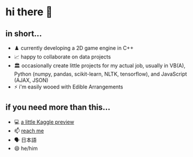 # hi there 👋

<!--
**thuxtable/thuxtable** is a ✨ _special_ ✨ repository because its `README.md` (this file) appears on your GitHub profile.
-->

## in short...
- ♟️ currently developing a 2D game engine in C++
- 📈 happy to collaborate on data projects
- 🏛️ occasionally create little projects for my actual job, usually in VB(A), Python (numpy, pandas, scikit-learn, NLTK, tensorflow), and JavaScript (AJAX, JSON)
- ⚡ i'm easily wooed with Edible Arrangements

## if you need more than this...
- 💻 [a little Kaggle preview](https://www.kaggle.com/tylerhuxtable)
- 📫 [reach me](mailto:tshuxtable@gmail.com)
- 🗣️ 日本語
- 😄 he/him

